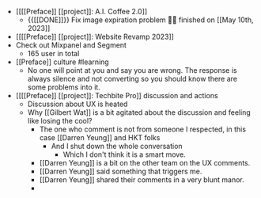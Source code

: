 - [[[[Preface]] [[project]]: A.I. Coffee 2.0]]
    - {{[[DONE]]}}  Fix image expiration problem 👏🏼 finished on [[May 10th, 2023]]
- [[[[Preface]] [[project]]: Website Revamp 2023]]
- Check out Mixpanel and Segment
    - 165 user in total
- [[Preface]] culture #learning
    - No one will point at you and say you are wrong. The response is always silence and not converting so you should know there are some problems into it.
- [[[[Preface]] [[project]]: Techbite Pro]] discussion and actions
    - Discussion about UX is heated
    - Why [[Gilbert Wat]] is a bit agitated about the discussion and feeling like losing the cool?
        - The one who comment is not from someone I respected, in this case [[Darren Yeung]] and HKT folks
            - And I shut down the whole conversation
                - Which I don't think it is a smart move.
        - [[Darren Yeung]] is a bit on the other team on the UX comments.
        - [[Darren Yeung]] said something that triggers me.
        - [[Darren Yeung]] shared their comments in a very blunt manor.
        - 
